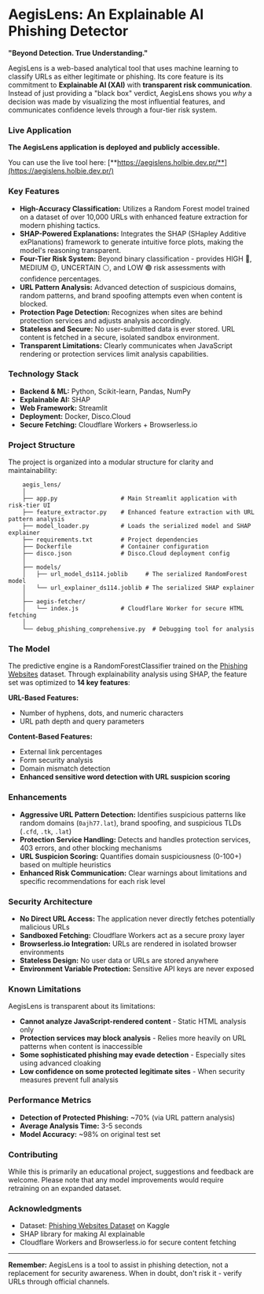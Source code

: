 # **AegisLens: An Explainable AI Phishing Detector**

**"Beyond Detection. True Understanding."**

AegisLens is a web-based analytical tool that uses machine learning to classify URLs as either legitimate or phishing. Its core feature is its commitment to **Explainable AI (XAI)** with **transparent risk communication**. Instead of just providing a "black box" verdict, AegisLens shows you *why* a decision was made by visualizing the most influential features, and communicates confidence levels through a four-tier risk system.

### **Live Application**

**The AegisLens application is deployed and publicly accessible.**

You can use the live tool here: [**https://aegislens.holbie.dev.pr/**](https://aegislens.holbie.dev.pr/)

### **Key Features**

* **High-Accuracy Classification:** Utilizes a Random Forest model trained on a dataset of over 10,000 URLs with enhanced feature extraction for modern phishing tactics.
* **SHAP-Powered Explanations:** Integrates the SHAP (SHapley Additive exPlanations) framework to generate intuitive force plots, making the model's reasoning transparent.
* **Four-Tier Risk System:** Beyond binary classification - provides HIGH 🔴, MEDIUM 🟡, UNCERTAIN ⚪, and LOW 🟢 risk assessments with confidence percentages.
* **URL Pattern Analysis:** Advanced detection of suspicious domains, random patterns, and brand spoofing attempts even when content is blocked.
* **Protection Page Detection:** Recognizes when sites are behind protection services and adjusts analysis accordingly.
* **Stateless and Secure:** No user-submitted data is ever stored. URL content is fetched in a secure, isolated sandbox environment.
* **Transparent Limitations:** Clearly communicates when JavaScript rendering or protection services limit analysis capabilities.

### **Technology Stack**

* **Backend & ML:** Python, Scikit-learn, Pandas, NumPy  
* **Explainable AI:** SHAP  
* **Web Framework:** Streamlit  
* **Deployment:** Docker, Disco.Cloud  
* **Secure Fetching:** Cloudflare Workers + Browserless.io

### **Project Structure**

The project is organized into a modular structure for clarity and maintainability:
```
    aegis_lens/  
    │  
    ├── app.py                  # Main Streamlit application with risk-tier UI
    ├── feature_extractor.py    # Enhanced feature extraction with URL pattern analysis
    ├── model_loader.py         # Loads the serialized model and SHAP explainer  
    ├── requirements.txt        # Project dependencies  
    ├── Dockerfile              # Container configuration
    ├── disco.json              # Disco.Cloud deployment config
    │  
    ├── models/  
    │   ├── url_model_ds114.joblib     # The serialized RandomForest model  
    │   └── url_explainer_ds114.joblib # The serialized SHAP explainer
    │
    ├── aegis-fetcher/
    │   └── index.js            # Cloudflare Worker for secure HTML fetching
    │
    └── debug_phishing_comprehensive.py  # Debugging tool for analysis
```

### **The Model**

The predictive engine is a RandomForestClassifier trained on the [Phishing Websites](https://www.kaggle.com/datasets/shashwatwork/phishing-dataset-for-machine-learning) dataset. Through explainability analysis using SHAP, the feature set was optimized to **14 key features**:

**URL-Based Features:**
- Number of hyphens, dots, and numeric characters
- URL path depth and query parameters

**Content-Based Features:**
- External link percentages
- Form security analysis  
- Domain mismatch detection
- **Enhanced sensitive word detection with URL suspicion scoring**

### **Enhancements**

* **Aggressive URL Pattern Detection:** Identifies suspicious patterns like random domains (`0ajh77.lat`), brand spoofing, and suspicious TLDs (`.cfd`, `.tk`, `.lat`)
* **Protection Service Handling:** Detects and handles protection services, 403 errors, and other blocking mechanisms
* **URL Suspicion Scoring:** Quantifies domain suspiciousness (0-100+) based on multiple heuristics
* **Enhanced Risk Communication:** Clear warnings about limitations and specific recommendations for each risk level

### **Security Architecture**

* **No Direct URL Access:** The application never directly fetches potentially malicious URLs
* **Sandboxed Fetching:** Cloudflare Workers act as a secure proxy layer
* **Browserless.io Integration:** URLs are rendered in isolated browser environments
* **Stateless Design:** No user data or URLs are stored anywhere
* **Environment Variable Protection:** Sensitive API keys are never exposed

### **Known Limitations**

AegisLens is transparent about its limitations:

* **Cannot analyze JavaScript-rendered content** - Static HTML analysis only
* **Protection services may block analysis** - Relies more heavily on URL patterns when content is inaccessible
* **Some sophisticated phishing may evade detection** - Especially sites using advanced cloaking
* **Low confidence on some protected legitimate sites** - When security measures prevent full analysis

### **Performance Metrics**

* **Detection of Protected Phishing:** ~70% (via URL pattern analysis)
* **Average Analysis Time:** 3-5 seconds
* **Model Accuracy:** ~98% on original test set

### **Contributing**

While this is primarily an educational project, suggestions and feedback are welcome. Please note that any model improvements would require retraining on an expanded dataset.

### **Acknowledgments**

- Dataset: [Phishing Websites Dataset](https://www.kaggle.com/datasets/shashwatwork/phishing-dataset-for-machine-learning) on Kaggle
- SHAP library for making AI explainable
- Cloudflare Workers and Browserless.io for secure content fetching

---

**Remember:** AegisLens is a tool to assist in phishing detection, not a replacement for security awareness. When in doubt, don't risk it - verify URLs through official channels.